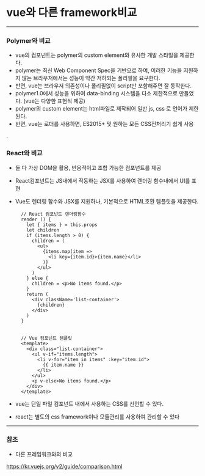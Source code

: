 # vue와 다른 framework비교

***

### Polymer와 비교

 - vue의 컴포넌트는 polymer의 custom element와 유사한 개발 스타일을 제공한다.
 - polymer는 최신 Web Component Spec을 기반으로 하여, 이러한 기능을 지원하지 않는 브라우저에서는 성능이 약간 저하되는 폴리필을 요구한다.
 - 반면, vue는 브라우저 의존성이나 폴리필없이 script만 포함해주면 잘 동작한다.
 - polymer1.0에서 성능을 위하여 data-binding 시스템을 다소 제한적으로 만들었다. (vue는 다양한 표현식 제공)
 - polymer의 custom element는 html파일로 제작되어 일반 js, css 로 언어가 제한된다.
 - 반면, vue는 로더를 사용하면, ES2015+ 및 원하는 모든 CSS전처리기 쉽게 사용
 
. 

### React와 비교

 - 둘 다 가상 DOM을 활용, 반응적이고 조합 가능한 컴포넌트를 제공 
 
 - React컴포넌트는 JS내에서 작동하는 JSX를 사용하여 렌더링 함수내에서 UI를 표현
 - Vue도 렌더링 함수와 JSX를 지원하나, 기본적으로 HTML호환 템플릿을 제공한다.
 
         // React 컴포넌트 렌더링함수
         render () {
           let { items } = this.props
           let children
           if (items.length > 0) {
             children = (
               <ul>
                 {items.map(item =>
                   <li key={item.id}>{item.name}</li>
                 )}
               </ul>
             )
           } else {
             children = <p>No items found.</p>
           }
           return (
             <div className='list-container'>
               {children}
             </div>
           )
         }
         
         
         // Vue 컴포넌트 템플릿
         <template>
           <div class="list-container">
             <ul v-if="items.length">
               <li v-for="item in items" :key="item.id">
                 {{ item.name }}
               </li>
             </ul>
             <p v-else>No items found.</p>
           </div>
         </template>
 
    
 - vue는 단일 파일 컴포넌트 내에서 사용하는 CSS를 선언할 수 있다.
 - react는 별도의 css framework이나 모듈관리를 사용하여 관리할 수 있다
    
***

### 참조

 - 다른 프레임워크와의 비교
 
  <https://kr.vuejs.org/v2/guide/comparison.html>


